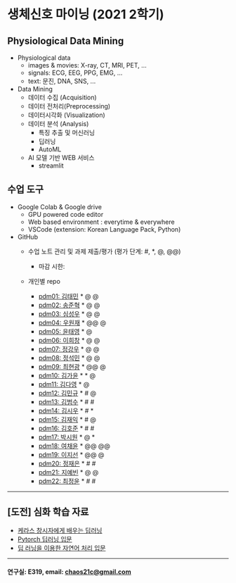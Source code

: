 # 생체신호 마이닝 (2021 2학기)

## Physiological Data Mining
* Physiological data
  - images & movies: X-ray, CT, MRI, PET, ...
  - signals: ECG, EEG, PPG, EMG, ...
  - text: 문진, DNA, SNS, ...
* Data Mining
  - 데이터 수집 (Acquisition)
  - 데이터 전처리(Preprocessing)
  - 데이터시각화 (Visualization)
  - 데이터 분석 (Analysis)
    * 특징 추출 및 머신러닝
    * 딥러닝
    * AutoML
  - AI 모델 기반 WEB 서비스
    * streamlit
    
## 수업 도구
* Google Colab & Google drive
  - GPU powered code editor
  - Web based environment : everytime & everywhere
  - VSCode (extension: Korean Language Pack, Python)
* GitHub
  - 수업 노트 관리 및 과제 제출/평가 (평가 단계: #, *, @, @@)
    * 마감 시한: 
    
  - 개인별 repo  
    * [pdm01: 김태민](https://github.com/KTM001/PDM01) * @ @
    * [pdm02: 송준혁](https://github.com/916jun/pdm02) * @ @
    * [pdm03: 심성우](https://github.com/pdm03/pdm03) * @ @
    * [pdm04: 우원재](https://github.com/SALRIGO/pdm04) * @@ @
    * [pdm05: 윤태영](https://github.com/xodud5654/PDM05) * @
    * [pdm06: 이희창](https://github.com/Hee0305/PDM06) * @ @
    * [pdm07: 정강우](https://github.com/junggangwo/pdm07) * @ @
    * [pdm08: 정석민](https://github.com/seokmin1/PDM08) * @ @
    * [pdm09: 최현광](https://github.com/choihyungwang/pdm09) * @@ @
    * [pdm10: 김가윤](https://github.com/20193253/pdm10) * * @
    * [pdm11: 김다영](https://github.com/dayeong918/pdm011) * @ 
    * [pdm12: 김민규](https://github.com/Skystar728/pdm12) * # @
    * [pdm13: 김범수](https://github.com/bum3632/pdm13) * # #
    * [pdm14: 김시우](https://github.com/loosiu/pdm14) * # *
    * [pdm15: 김재익](https://github.com/kim0129s/pdm15) * # @
    * [pdm16: 김호준](https://github.com/hojoooon/PDM16) * # #
    * [pdm17: 박시원](https://github.com/w2j1y12/pdm17) * @ *
    * [pdm18: 여채윤](https://github.com/ducodbs0516/pdm18) * @@ @@
    * [pdm19: 이지선](https://github.com/jiseon0516/pdm19) * @@ @
    * [pdm20: 정재은](https://github.com/joung-jaeeun/pdm20) * # #
    * [pdm21: 지예빈](https://github.com/Obliqueflo/PDM21) * @ @
    * [pdm22: 최정윤](https://github.com/yoon0411/pdm22) * # #
 ---
 
 ## [도전] 심화 학습 자료

 - [케라스 창시자에게 배우는 딥러닝](https://github.com/rickiepark/deep-learning-with-python-notebooks)  
 - [Pytorch 딥러닝 입문](https://github.com/Justin-A/DeepLearning101)  
 - [딥 러닝을 이용한 자연어 처리 입문](https://wikidocs.net/book/2155)
 ---
  #### 연구실: E319, email: chaos21c@gmail.com
 
